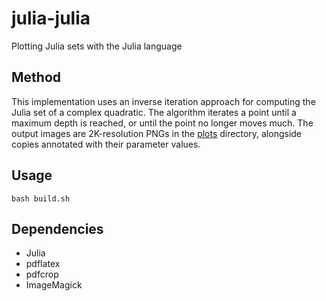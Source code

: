 # julia-julia

Plotting Julia sets with the Julia language

## Method

This implementation uses an inverse iteration approach for
computing the Julia set of a complex quadratic.
The algorithm iterates a point until a maximum
depth is reached,
or until the point no longer moves much.
The output images are 2K-resolution PNGs in the
[plots](./plots/)
directory,
alongside copies annotated with their parameter values.

## Usage

```
bash build.sh
```

## Dependencies

- Julia
- pdflatex
- pdfcrop
- ImageMagick
